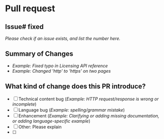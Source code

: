 # Pull request

## Issue# fixed
_Please check if an issue exists, and list the number here._

## Summary of Changes
- _Example: Fixed typo in Licensing API reference_
- _Example: Changed 'http' to 'https' on two pages_

## What kind of change does this PR introduce? 
- [ ] Technical content bug (_Example: HTTP request/response is wrong or incomplete_)
- [ ] Language bug (_Example: spelling/grammar mistake_)
- [ ] Enhancement (_Example: Clarifying or adding missing documentation, or adding language-specific example_)
- [ ] Other: Please explain
- [ ] 




